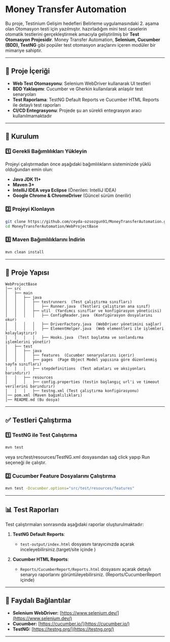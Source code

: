 # Money Transfer Automation

Bu proje, Testinium Gelişim hedefleri Belirleme uygulamasındaki 2. aşama olan Otomasyon testi için yazılmıştır. 
hazırladığım mini test caselerin otomatik testlerini gerçekleştirmek amacıyla geliştirilmiş bir **Test Otomasyon Projesidir**.
Money Transfer Automation, **Selenium, Cucumber (BDD), TestNG** gibi popüler test otomasyon araçlarını içeren modüler bir mimariye sahiptir.

---

## 📌 Proje İçeriği
- **Web Test Otomasyonu**: Selenium WebDriver kullanarak UI testleri
- **BDD Yaklaşımı**: Cucumber ve Gherkin kullanılarak anlaşılır test senaryoları
- **Test Raporlama**: TestNG Default Reports ve Cucumber HTML Reports ile detaylı test raporları
- **CI/CD Entegrasyonu**: Projede şu an sürekli entegrasyon aracı kullanılmamaktadır

---

## 🚀 Kurulum

### 1️⃣ Gerekli Bağımlılıkları Yükleyin
Projeyi çalıştırmadan önce aşağıdaki bağımlılıkların sisteminizde yüklü olduğundan emin olun:

- **Java JDK 11+**
- **Maven 3+**
- **IntelliJ IDEA veya Eclipse** (Önerilen: IntelliJ IDEA)
- **Google Chrome & ChromeDriver** (Güncel sürüm önerilir)

### 2️⃣ Projeyi Klonlayın
```bash
git clone https://github.com/ceyda-ozsozgun91/MoneyTransferAutomation.git
cd MoneyTransferAutomation/WebProjectBase
```

### 3️⃣ Maven Bağımlılıklarını İndirin
```bash
mvn clean install
```

---

## 🔹 Proje Yapısı
```
WebProjectBase
│── src
│   ├── main
│   │   ├── java
│   │   │   ├── testrunners  (Test çalıştırma sınıfları)
│   │   │   │   ├── Runner.java  (Testleri çalıştıran ana sınıf)
│   │   │   ├── util  (Yardımcı sınıflar ve konfigürasyon yöneticisi)
│   │   │   │   ├── ConfigReader.java  (Konfigürasyon dosyalarını okur)
│   │   │   │   ├── DriverFactory.java  (WebDriver yönetimini sağlar)
│   │   │   │   ├── ElementHelper.java  (Web elementleri ile işlemleri kolaylaştırır)
│   │   │   │   ├── Hooks.java  (Test başlatma ve sonlandırma işlemlerini yönetir)
│   ├── test
│   │   ├── java
│   │   │   ├── features  (Cucumber senaryolarını içerir)
│   │   │   ├── pages  (Page Object Model yapısına göre düzenlenmiş sayfa sınıfları)
│   │   │   ├── stepdefinitions  (Test adımları ve aksiyonları barındırır)
│   │   ├── resources
│   │   │   ├── config.properties (testin başlangıç url'i ve timeout verilerini barındırır)
│   │   │   ├── testng.xml (Test çalıştırma konfigürasyonu)
│── pom.xml (Maven bağımlılıkları)
│── README.md (Bu dosya)
```

---

## ✅ Testleri Çalıştırma

### 1️⃣ TestNG ile Test Çalıştırma
```bash
mvn test
```
veya src/test/resources/TestNG.xml dosyasından sağ click yapıp Run seçeneği ile çalıştır.

### 2️⃣ Cucumber Feature Dosyalarını Çalıştırma
```bash
mvn test -Dcucumber.options="src/test/resources/features"
```

---

## 📊 Test Raporları
Test çalıştırmaları sonrasında aşağıdaki raporlar oluşturulmaktadır:

1. **TestNG Default Reports**:
   - `test-output/index.html` dosyasını tarayıcınızda açarak inceleyebilirsiniz.(target/site içinde )

2. **Cucumber HTML Reports**:
   - `Reports/CucumberReport/Reports.html` dosyasını açarak detaylı senaryo raporlarını görüntüleyebilirsiniz. (Reports/CucumberReport içinde)

---

## 🔗 Faydalı Bağlantılar
- **Selenium WebDriver:** [https://www.selenium.dev/](https://www.selenium.dev/)
- **Cucumber:** [https://cucumber.io/](https://cucumber.io/)
- **TestNG:** [https://testng.org/](https://testng.org/)

---
